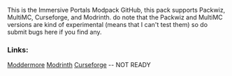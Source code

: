 This is the Immersive Portals Modpack GitHub, this pack supports Packwiz, MultiMC, Curseforge, and Modrinth. do note that the Packwiz and MultiMC versions are kind of experimental (means that I can't test them) so do submit bugs here if you find any.
### Links:
[Moddermore](https://moddermore.net/list/MuN_1o9rKeTP)
[Modrinth](https://modrinth.com/modpack/immersiveportalsmodpack)
[Curseforge](https://legacy.curseforge.com/minecraft/modpacks/immersive-portals-addons-modpack) -- NOT READY
